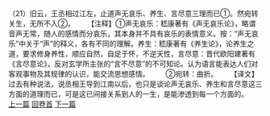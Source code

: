 （21）旧云，王丞相过江左，止道声无哀乐、养生、言尽意三理而已①。然宛转关生，无所不入②。
　　【注释】①声无哀乐：嵇康著有《声无哀乐论》，略谓音声无常，随人的感情而分哀乐，其本身并不具有哀乐的表情意义。按：“声无哀乐”中关于“声”的释义，各有不同的理解。养生：嵇康著有《养生论》，论养生之道，要求修身养性，顺应自然，自足于怀，不逆天性，言尽意：晋代欧阳建著有《言尽意论》，反对玄学所主张的“言不尽意”的不可知论。认为语言能表达人们对客观事物及其规律的认识，能交流思想感情。
　　②宛转：曲折。
　　【译文】过去有种说法，说丞相王导到江南以后，也只是谈论声无哀乐、养生和言尽意这三方面的道理而已，可是这已间接关系到人的一生，是能渗透到每一个方面的。
<br>[上一篇](04_020) [回卷首](04_000) [下一篇](04_022)

